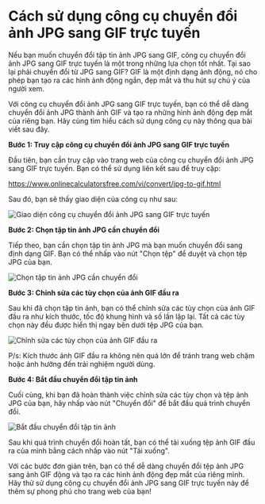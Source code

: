 Cách sử dụng công cụ chuyển đổi ảnh JPG sang GIF trực tuyến
===========================================================

Nếu bạn muốn chuyển đổi tập tin ảnh JPG sang GIF, công cụ chuyển đổi ảnh JPG sang GIF trực tuyến là một trong những lựa chọn tốt nhất. Tại sao lại phải chuyển đổi từ JPG sang GIF? GIF là một định dạng ảnh động, nó cho phép bạn tạo ra các hình ảnh động ngắn, đẹp mắt và thu hút sự chú ý của người xem.

Với công cụ chuyển đổi ảnh JPG sang GIF trực tuyến, bạn có thể dễ dàng chuyển đổi ảnh JPG thành ảnh GIF và tạo ra những hình ảnh động đẹp mắt của riêng bạn. Hãy cùng tìm hiểu cách sử dụng công cụ này thông qua bài viết sau đây.

**Bước 1: Truy cập công cụ chuyển đổi ảnh JPG sang GIF trực tuyến**

Đầu tiên, bạn cần truy cập vào trang web của công cụ chuyển đổi ảnh JPG sang GIF trực tuyến. Bạn có thể sử dụng liên kết sau để truy cập:

<https://www.onlinecalculatorsfree.com/vi/convert/jpg-to-gif.html>

Sau đó, bạn sẽ thấy giao diện của công cụ như sau:

![Giao diện công cụ chuyển đổi ảnh JPG sang GIF trực tuyến](https://i.imgur.com/4I8YhjV.png)

**Bước 2: Chọn tập tin ảnh JPG cần chuyển đổi**

Tiếp theo, bạn cần chọn tập tin ảnh JPG mà bạn muốn chuyển đổi sang định dạng GIF. Bạn có thể nhấp vào nút "Chọn tệp" để duyệt và chọn tệp JPG của bạn.

![Chọn tập tin ảnh JPG cần chuyển đổi](https://i.imgur.com/gkYbyS4.png)

**Bước 3: Chỉnh sửa các tùy chọn của ảnh GIF đầu ra**

Sau khi đã chọn tập tin ảnh, bạn có thể chỉnh sửa các tùy chọn của ảnh GIF đầu ra như kích thước, tốc độ khung hình và số lần lặp lại. Tất cả các tùy chọn này đều được hiển thị ngay bên dưới tệp JPG của bạn.

![Chỉnh sửa các tùy chọn của ảnh GIF đầu ra](https://i.imgur.com/U1f6yCZ.png)

P/s: Kích thước ảnh GIF đầu ra không nên quá lớn để tránh trang web chậm hoặc ảnh hưởng đến trải nghiệm người dùng.

**Bước 4: Bắt đầu chuyển đổi tập tin ảnh**

Cuối cùng, khi bạn đã hoàn thành việc chỉnh sửa các tùy chọn và tệp ảnh JPG của bạn, hãy nhấp vào nút "Chuyển đổi" để bắt đầu quá trình chuyển đổi.

![Bắt đầu chuyển đổi tập tin ảnh](https://i.imgur.com/8XgUiri.png)

Sau khi quá trình chuyển đổi hoàn tất, bạn có thể tải xuống tệp ảnh GIF đầu ra của mình bằng cách nhấp vào nút "Tải xuống".

Với các bước đơn giản trên, bạn có thể dễ dàng chuyển đổi tệp ảnh JPG sang ảnh GIF động và tạo ra các hình ảnh động đẹp mắt của riêng mình. Hãy thử sử dụng công cụ chuyển đổi ảnh JPG sang GIF trực tuyến này để thêm sự phong phú cho trang web của bạn!
